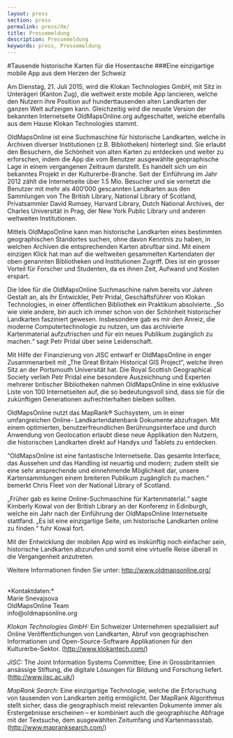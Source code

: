 ```yaml
---
layout: press
section: press
permalink: press/de/
title: Pressemeldung
description: Pressemeldung
keywords: press, Pressemeldung
---
```


#Tausende historische Karten für die Hosentasche
###Eine einzigartige mobile App aus dem Herzen der Schweiz

Am Dienstag, 21. Juli 2015, wird die Klokan Technologies GmbH, mit Sitz in  Unterägeri (Kanton Zug), die weltweit erste mobile App lancieren, welche den Nutzern ihre Position auf hunderttausenden alten Landkarten der ganzen Welt aufzeigen kann. Gleichzeitig wird die neuste Version der bekannten Internetseite OldMapsOnline.org aufgeschaltet, welche ebenfalls aus dem Hause Klokan Technologies stammt.

OldMapsOnline ist eine Suchmaschine für historische Landkarten, welche in Archiven diverser Institutionen (z.B. Bibliotheken) hinterlegt sind. Sie erlaubt den Besuchern, die Schönheit von alten Karten zu entdecken und weiter zu erforschen, indem die App die vom Benutzer ausgewählte geopraphische Lage in einem vergangenen Zeitraum darstellt.        Es handelt sich um ein bekanntes Projekt in der Kulturerbe-Branche. Seit der Einführung im Jahr 2012 zählt die Internetseite über 1.5 Mio. Besucher und sie vernetzt die Benutzer mit mehr als 400’000 gescannten Landkarten aus den Sammlungen von The British Library, National Library of Scotland, Privatsammler David Rumsey, Harvard Library, Dutch National Archives, der Charles Universität in Prag, der New York Public Library und anderen weltweiten Institutionen. 

Mittels OldMapsOnline kann man historische Landkarten eines bestimmten geographischen Standortes suchen, ohne davon Kenntnis zu haben, in welchen Archiven die entsprechenden Karten abrufbar sind. Mit einem einzigen Klick hat man auf die weltweiten gesammelten Kartendaten der oben genannten Bibliotheken und Institutionen Zugriff. Dies ist ein grosser Vorteil für Forscher und Studenten, da es ihnen Zeit, Aufwand und Kosten erspart. 

Die Idee für die OldMapsOnline Suchmaschine nahm bereits vor Jahren Gestalt an, als ihr Entwickler, Petr Pridal, Geschäftsführer von Klokan Technologies, in einer öffentlichen Bibliothek ein Praktikum absolvierte. „So wie viele andere, bin auch ich immer schon von der Schönheit historischer Landkarten fasziniert gewesen. Insbesondere gab es mir den Anreiz, die moderne Computertechnologie zu nutzen, um das archivierte Kartenmaterial aufzufrischen und für ein neues Publikum zugänglich zu machen.“ sagt Petr Pridal über seine Leidenschaft.

Mit Hilfe der Finanzierung von JISC entwarf er OldMapsOnline in enger Zusammenarbeit mit  „The Great Britain Historical GIS Project“, welche ihren Sitz an der Portsmouth Universität hat. Die Royal Scottish Geographical Society verlieh Petr Pridal eine besondere Auszeichnung und Experten mehrerer britischer Bibliotheken nahmen OldMapsOnline in eine exklusive Liste von 100 Internetseiten auf, die so bedeutungsvoll sind, dass sie für die zukünftigen Generationen aufrechterhalten bleiben sollten.

OldMapsOnline nutzt das MapRank® Suchsystem, um in einer umfangreichen Online- Landkartendatenbank Dokumente abzufragen. Mit einem optimierten, benutzerfreundlichen Berührungsinterface und durch Anwendung von Geolocation erlaubt diese neue Applikation den Nutzern, die  historischen Landkarten direkt auf Handys und Tablets zu entdecken.

“OldMapsOnline ist eine fantastische Internetseite. Das gesamte Interface, das Aussehen und das Handling ist neuartig und modern; zudem stellt sie eine sehr ansprechende und einnehmende Möglichkeit dar, unsere Kartensammlungen einem breiteren Publikum zugänglich zu machen.“ bemerkt Chris Fleet von der National Library of Scotland.

„Früher gab es keine Online-Suchmaschine für Kartenmaterial.“ sagte Kimberly Kowal von der British Library an der Konferenz in Edinburgh, welche ein Jahr nach der Einführung der OldMapsOnline Internetseite stattfand. „Es ist eine einzigartige Seite, um historische Landkarten online zu finden.“ fuhr Kowal fort.

Mit der Entwicklung der mobilen App wird es inskünftig noch einfacher sein, historische Landkarten abzurufen und somit eine virtuelle Reise überall in die Vergangenheit anzutreten.

Weitere Informationen finden Sie unter: http://www.oldmapsonline.org/

<br>
*Kontaktdaten:*<br>
Marie Snevajsova<br>
OldMapsOnline Team<br>
info@oldmapsonline.org

<br>

*Klokan Technologies GmbH:* Ein Schweizer Unternehmen spezialisiert auf Online Veröffentlichungen von Landkarten, Abruf von geographischen Informationen und Open-Source-Software Applikationen für den Kulturerbe-Sektor. (http://www.klokantech.com/)

*JISC:* The Joint Information Systems Committee; Eine in Grossbritannien ansässige Stiftung, die digitale Lösungen für Bildung und Forschung liefert. (http://www.jisc.ac.uk/)

*MapRank Search:* Eine einzigartige Technologie, welche die Erforschung von tausenden von Landkarten zeitig ermöglicht. Der MapRank Algorithmus stellt sicher, dass die geographisch meist relevanten Dokumente immer als Erstergebnisse erscheinen – er kombiniert auch die geographische Abfrage mit der Textsuche, dem ausgewählten Zeitumfang und Kartenmassstab. (http://www.mapranksearch.com/)
